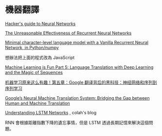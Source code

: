 # 機器翻譯

[Hacker's guide to Neural Networks](http://karpathy.github.io/neuralnets/)

[The Unreasonable Effectiveness of Recurrent Neural Networks](http://karpathy.github.io/2015/05/21/rnn-effectiveness/)

[Minimal character-level language model with a Vanilla Recurrent Neural Network, in Python/numpy](https://gist.github.com/karpathy/d4dee566867f8291f086)

想辦法把上面的程式改為 JavaScript

[Machine Learning is Fun Part 5: Language Translation with Deep Learning and the Magic of Sequences](https://medium.com/@ageitgey/machine-learning-is-fun-part-5-language-translation-with-deep-learning-and-the-magic-of-sequences-2ace0acca0aa)

[机器学习原来这么有趣！第五章：Google 翻译背后的黑科技：神经网络和序列到序列学习](https://zhuanlan.zhihu.com/p/24590838)

[Google’s Neural Machine Translation System: Bridging the Gap
between Human and Machine Translation](https://arxiv.org/pdf/1609.08144.pdf)

[Understanding LSTM Networks](http://colah.github.io/posts/2015-08-Understanding-LSTMs/) , colah's blog


RNN 會根據距離指數下降的遺忘事情，但是 LSTM 透過長期記憶來解決這個問題。


